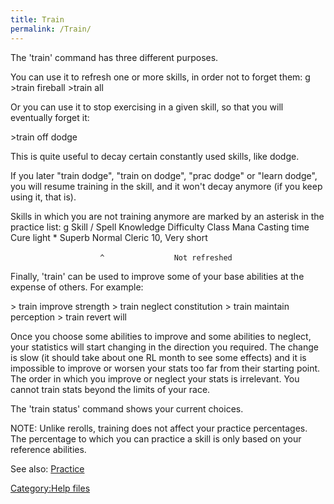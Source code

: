 ```yaml
---
title: Train
permalink: /Train/
---
```


The 'train' command has three different purposes.

You can use it to refresh one or more skills, in order not to forget
them: <nowiki>g \>train fireball \>train all

</pre>

Or you can use it to stop exercising in a given skill, so that you will
eventually forget it:

\>train off dodge

This is quite useful to decay certain constantly used skills, like
dodge.

If you later "train dodge", "train on dodge", "prac dodge" or "learn
dodge", you will resume training in the skill, and it won't decay
anymore (if you keep using it, that is).

Skills in which you are not training anymore are marked by an asterisk
in the practice list: <nowiki>g Skill / Spell Knowledge Difficulty Class
Mana Casting time Cure light \* Superb Normal Cleric 10, Very short

`                    ^`
`               Not refreshed`

</pre>

Finally, 'train' can be used to improve some of your base abilities at
the expense of others. For example:

\> train improve strength \> train neglect constitution \> train
maintain perception \> train revert will

Once you choose some abilities to improve and some abilities to neglect,
your statistics will start changing in the direction you required. The
change is slow (it should take about one RL month to see some effects)
and it is impossible to improve or worsen your stats too far from their
starting point. The order in which you improve or neglect your stats is
irrelevant. You cannot train stats beyond the limits of your race.

The 'train status' command shows your current choices.

NOTE: Unlike rerolls, training does not affect your practice
percentages. The percentage to which you can practice a skill is only
based on your reference abilities.

See also: [Practice](Practice "wikilink")

[Category:Help files](Category:Help_files "wikilink")